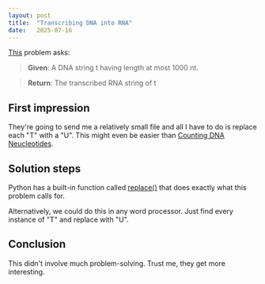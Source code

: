 ```yaml
---
layout: post
title:  "Transcribing DNA into RNA"
date:   2025-07-16
---
```

[This](https://rosalind.info/problems/rna/) problem asks:
> **Given**: A DNA string t having length at most 1000 nt.

> **Return**: The transcribed RNA string of t
## First impression
They're going to send me a relatively small file and all I have to do is replace each "T" with a "U".
This might even be easier than [Counting DNA Neucleotides](../_posts/2025-07-15-counting-DNA-neucleotides.md).

## Solution steps
Python has a built-in function called [replace()](https://www.w3schools.com/python/ref_string_replace.asp) that does exactly what this problem calls for.

Alternatively, we could do this in any word processor. Just find every instance of "T" and replace with "U".
## Conclusion
This didn't involve much problem-solving. Trust me, they get more interesting.